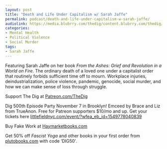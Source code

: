 ```yaml
---
layout: post
title: "Death and Life Under Capitalism w/ Sarah Jaffe"
permalink: podcast/death-and-life-under-capitalism-w-sarah-jaffe/
audiolink: https://media.blubrry.com/thedig/content.blubrry.com/thedig/The_Dig-EP_497-Jaffe.mp3
categories:
- Mental Health
- Political Violence
- Social Murder
tags:
- Sarah Jaffe
---
```


Featuring Sarah Jaffe on her book *From the Ashes: Grief and Revolution in a World on Fire*. The ordinary death of a loved one under a capitalist order that routinely forbids sufficient time off to mourn. Workplace injuries, deindustrialization, police violence, pandemic, genocide, social murder, and how we can make sense of loss through struggle.

Support The Dig at [Patreon.com/TheDig](http://Patreon.com/TheDig)

Dig 500th Episode Party November 7 in Brooklyn! Emceed by Brace and Liz from TrueAnon. Free for Patreon supporters $10/mo and up. Get your tickets here [littlefieldnyc.com/event/?wfea\_eb\_id=1549778040839](http://littlefieldnyc.com/event/?wfea_eb_id=1549778040839)

Buy Fake Work at [Haymarketbooks.com](http://Haymarketbooks.com)

Get 50% off *Fascist Yoga* and other books in your first order from [plutobooks.com](http://plutobooks.com) with code ‘DIG50′.

